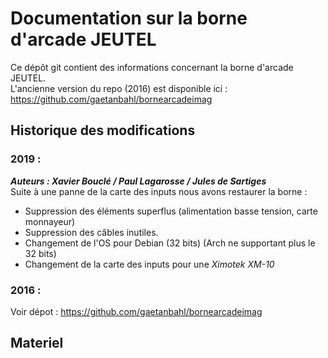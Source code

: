 # Documentation sur la borne d'arcade JEUTEL

Ce dépôt git contient des informations concernant la borne d'arcade JEUTEL.  
L'ancienne version du repo (2016) est disponible ici :
https://github.com/gaetanbahl/bornearcadeimag

## Historique des modifications

### 2019 : 
***Auteurs : Xavier Bouclé / Paul Lagarosse / Jules de Sartiges***  
Suite à une panne de la carte des inputs nous avons restaurer la borne :  
  -  Suppression des éléments superflus (alimentation basse tension, carte monnayeur)
  -  Suppression des câbles inutiles.
  -  Changement de l'OS pour Debian (32 bits) (Arch ne supportant plus le 32 bits)
  -  Changement de la carte des inputs pour une *Ximotek XM-10*

### 2016 :
Voir dépot : https://github.com/gaetanbahl/bornearcadeimag


## Materiel




